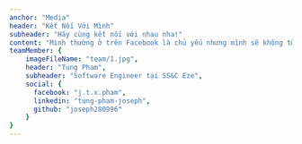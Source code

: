 ```yaml
---
anchor: "Media"
header: "Kết Nối Với Mình"
subheader: "Hãy cùng kết nối với nhau nha!"
content: "Mình thường ở trên Facebook là chủ yếu nhưng mình sẽ không từ chối lời mời kết bạn trên LinkedIn hoặc follow trên GitHub đâu."
teamMember: {
    imageFileName: "team/1.jpg",
    header: "Tung Pham",
    subheader: "Software Engineer tại SS&C Eze",
    social: {
      facebook: "j.t.x.pham",
      linkedin: "tung-pham-joseph",
      github: "joseph280996"
    }
}
---
```

